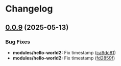 # Changelog

## [0.0.9](https://github.com/hjorthnet/terraform-modules/compare/v0.0.8...v0.0.9) (2025-05-13)


### Bug Fixes

* **modules/hello-world2:** Fix timestamp ([ca9dc81](https://github.com/hjorthnet/terraform-modules/commit/ca9dc81d7fdc48db1023dd0bfd2732a914b57983))
* **modules/hello-world2:** Fix timestamp ([fd2859f](https://github.com/hjorthnet/terraform-modules/commit/fd2859fd764a00a05220603a7225842ee862b59d))
